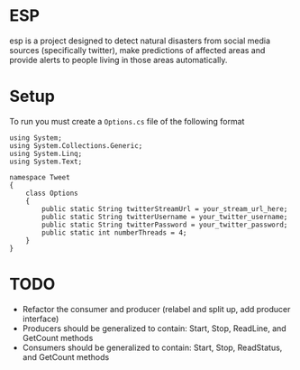 # ESP
esp is a project designed to detect natural disasters from social media
sources (specifically twitter), make predictions of affected areas
and provide alerts to people living in those areas automatically.

# Setup
To run you must create a `Options.cs` file of the following format

	using System;
	using System.Collections.Generic;
	using System.Linq;
	using System.Text;

	namespace Tweet
	{
		class Options
		{
			public static String twitterStreamUrl = your_stream_url_here;
			public static String twitterUsername = your_twitter_username;
			public static String twitterPassword = your_twitter_password;
			public static int numberThreads = 4;
		}
	}

# TODO
* Refactor the consumer and producer (relabel and split up, add producer interface)
* Producers should be generalized to contain: Start, Stop, ReadLine, and GetCount methods
* Consumers should be generalized to contain: Start, Stop, ReadStatus, and GetCount methods
